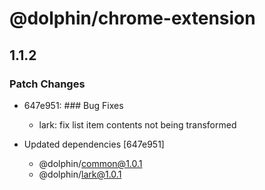 # @dolphin/chrome-extension

## 1.1.2

### Patch Changes

- 647e951: ### Bug Fixes

  - lark: fix list item contents not being transformed

- Updated dependencies [647e951]
  - @dolphin/common@1.0.1
  - @dolphin/lark@1.0.1
